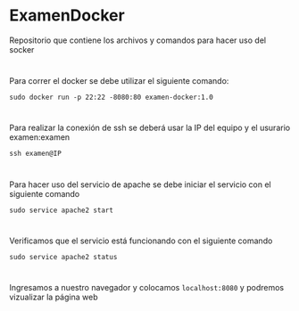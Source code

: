 # ExamenDocker
Repositorio que contiene los archivos y comandos para hacer uso del socker
#
Para correr el docker se debe utilizar el siguiente comando:
```
sudo docker run -p 22:22 -8080:80 examen-docker:1.0
```
#
Para realizar la conexión de ssh se deberá usar la IP del equipo y el usurario examen:examen
```
ssh examen@IP
```
#
Para hacer uso del servicio de apache se debe iniciar el servicio con el siguiente comando
```
sudo service apache2 start
```
#
Verificamos que el servicio está funcionando con el siguiente comando
```
sudo service apache2 status
```
#
Ingresamos a nuestro navegador y colocamos `localhost:8080` y podremos vizualizar la página web
